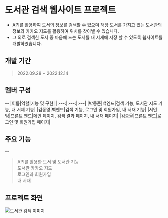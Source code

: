 # 도서관 검색 웹사이트 프로젝트
>
* API를 활용하여 도서의 정보를 검색할 수 있으며 해당 도서를 가지고 있는 도서관의 정보와 카카오 지도를 활용하여 위치를 찾아낼 수 있습니다.
* 그 외로 검색한 도서 중 마음에 드는 도서를 내 서재에 저장 할 수 있도록 웹사이트를 개발하였습니다.

## 개발 기간<br/>
>
>2022.09.28 ~ 2022.12.14


## 멤버 구성<br/>
--
|이름|역할|기능 및 구현|
|:---:|:---:|:---|
|박동준|백엔드|검색 기능, 도서관 지도 기능, 내 서제 기능|
|김동영|백엔드|검색 기능, 로그인 및 회원가입, 내 서재 기능|
|서인범|프론트 엔드|메인 페이지, 검색 결과 페이지, 내 서재 페이지|
|김종율|프론트 엔드|로그인 및 회원가입 페이지|

## 주요 기능<br/>
--
> API를 활용한 도서 및 도서관 기능<br/>
> 도서관 카카오 지도<br/>
> 로그인과 회원가입<br/>
> 내 서재<br/>

## 프로젝트 화면<br/>
![도서관 검색 이미지](https://user-images.githubusercontent.com/55075836/226169084-f2d67aba-76e6-4d93-a0f4-68fb5a857a0c.PNG)
